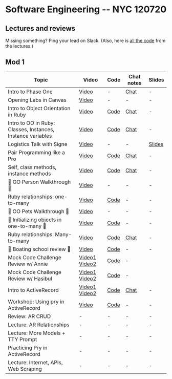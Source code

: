 # Software Engineering -- NYC 120720

## Lectures and reviews
Missing something? Ping your lead on Slack. (Also, here is [all the code](https://github.com/learn-co-students/nyc04-seng-ft-120720) from the lectures.) 

## Mod 1
| Topic            | Video                | Code                | Chat notes | Slides |
| -----            | ----                | -----                | ---- | ---- |
| Intro to Phase One | [Video](https://youtu.be/mdwLAvc8dKA) | - | [Chat](https://github.com/learn-co-students/nyc04-seng-ft-120720/blob/main/chats/W1D1-IntroPhaseOne.txt) | - |
| Opening Labs in Canvas | [Video](https://www.youtube.com/watch?v=-Szbp0qfrpQ) | -  |  - | - |
| Intro to Object Orientation in Ruby   | [Video](https://youtu.be/Kq-UFXDAdOM) | [Code](https://github.com/learn-co-students/nyc04-seng-ft-120720/tree/main/01-intro-to-oo-in-ruby)| [Chat](https://github.com/learn-co-students/nyc04-seng-ft-120720/blob/main/chats/W1D1-IntroOORuby.txt) | - |
| Intro to OO in Ruby: Classes, Instances, Instance variables | [Video](https://youtu.be/ubTWjWTxD-I) | [Code](https://github.com/learn-co-students/nyc04-seng-ft-120720/tree/main/02-Classes-Instances-Attributes) | [Chat](https://github.com/learn-co-students/nyc04-seng-ft-120720/blob/main/chats/W1D2-ClassesInstances.txt) | - |
| Logistics Talk with Signe | [Video](https://flatiron-school.slack.com/files/ULQCJ0QJ3/F01GMUHJ1PE/logistics_talk_12.8.mp4?origin_team=T02MD9XTF&origin_channel=C018FCY74Q7) | - | - | [Slides](https://flatiron-school.slack.com/files/ULQCJ0QJ3/F01GCMQ8HL5/nyc_se_logistics_deck_12.8.pdf?origin_team=T02MD9XTF&origin_channel=C018FCY74Q7) |
| Pair Programming like a Pro | [Video]() | [Code]() | [Chat]() | - |
| Self, class methods, instance methods | [Video](https://youtu.be/Ydt8Anve1A4) | [Code](https://github.com/learn-co-students/nyc04-seng-ft-120720/tree/main/03-Self-Class-Methods-Class-Variables) | [Chat](https://github.com/learn-co-students/nyc04-seng-ft-120720/blob/main/chats/W1D2-ClassesInstances.txt) | - |
| 🎁 OO Person Walkthrough 🎁 | [Video](https://flatironschool.zoom.us/rec/play/6ZB-dOj9qjo3SdfEtQSDAvRxW9W-fays1SBMrPRenhu1BiZVNVWvZ-ZHN-TWQKBkWa4mMabVLjyZhFGH?continueMode=true) | - | - | - |
| Ruby relationships: one-to-many | [Video](https://flatironschool.zoom.us/rec/play/JGswtRMzIiyUzp5E6o73LdfeuIwi5sFn6O6AssBZBSqD6vcywbxHPoTN0IvpM6_c2fpLSuYbWgOzywjh.I01srxaayUOK2LhJ?continueMode=true&_x_zm_rtaid=BRYBS4nwQ3uAKFPran4ruQ.1607614705835.f3e14543b27f148b054418c3cbc0d346&_x_zm_rhtaid=989)  | [Code](https://github.com/learn-co-students/nyc04-seng-ft-120720/tree/main/04-one-to-many) |- | - |
| 🎁 OO Pets Walkthrough 🎁 | [Video](https://flatironschool.zoom.us/rec/play/u8Evd-79-DI3S9eVtASDU_J_W43pJ6Os0SYc86Zbyhq9USEHNVOnNecQZeZz9AvgqWNiH9KVroowRZJX) | - | - | - |
| 🎁 Initializing objects in one-to-many 🎁 | [Video](https://flatironschool.zoom.us/rec/play/65Z_dr2q_Wg3GoWc4gSDVvJ5W9S4LK-sh3Uf-PYNzkqxAnULOgDyMLsVYOXEMd_ZZ_GEFJ-1zU4c4U8I?continueMode=true&_x_zm_rtaid=4j3aAbQTS8OVK-Qr20nRHg.1596898373593.98b82382a675a2c14fc56f986a5a3705&_x_zm_rhtaid=408) | [Code](https://github.com/learn-co-students/nyc04-seng-ft-120720/tree/main/04.5-Initializing-in-One-To_many) | - | - |
| Ruby relationships: Many-to-many | [Video](https://youtu.be/jsUVd6kRiH0) | [Code](https://github.com/learn-co-students/nyc04-seng-ft-120720/tree/main/05-many-to-many) | [Chat](https://github.com/learn-co-students/nyc04-seng-ft-120720/blob/main/chats/W1D5-ManyToMany.txt) | - |
| 🎁 Boating school review 🎁 | [Video](https://flatironschool.zoom.us/rec/play/75Qvd73--Dk3G9ySsASDC_8oW42_e6us0HVL-qdezB62VCRWZ1uuNLFDZbDWMNYhxv5LGcSfS8q8FMgY?continueMode=true&_x_zm_rtaid=Ih2ejevRRZiXLcBCkBEFpg.1596815408554.11328992d839805c03884210ee45272d&_x_zm_rhtaid=265) | [Code](https://github.com/learn-co-students/nyc04-seng-ft-120720/tree/main/05%2C5-Boating-School-Review) | - | - |
| Mock Code Challenge Review w/ Annie | [Video1](https://slack-files.com/T02FZRG24-F01GTA8JTRB-ae522bbb6a) [Video2](https://slack-files.com/T02FZRG24-F01HL85QSAU-1cc61ced74)| [Code](https://github.com/learn-co-students/nyc04-seng-ft-120720/tree/main/05%2C5-mock-review-Annie) | - |
| Mock Code Challenge Review w/ Hasibul | [Video1](https://www.youtube.com/watch?v=kyziR32maGw) [Video2](https://www.youtube.com/watch?v=LkaXsw2wGhs)| [Code](https://github.com/learn-co-students/nyc04-seng-ft-120720/tree/main/05%2C5-mock-review-Hasibul) | - |
| Intro to ActiveRecord | [Video1](https://youtu.be/uBghb-5_szA) [Video2](https://youtu.be/D50ee_0HbZc)  | [Code](https://github.com/learn-co-students/nyc04-seng-ft-120720/tree/main/06-Intro-to-AR-Setup) | [Chat](https://github.com/learn-co-students/nyc04-seng-ft-120720/blob/main/chats/W2D4-IntroToAR.txt) | - |
| Workshop: Using pry in ActiveRecord | [Video](https://www.youtube.com/watch?v=tWUUtMyuVfo)| [Code](https://github.com/hasibulc/Binding-dot-pry) | - | - |
| Review: AR CRUD | -  | - | - | - |
| Lecture: AR Relationships | -  | - | - | - |
| Lecture: More Models + TTY Prompt | -  | -  | - | - |
| Practicing Pry in ActiveRecord | -  | -  |-  | - |
| Lecture: Internet, APIs, Web Scraping | -  | -  | -  | - |

